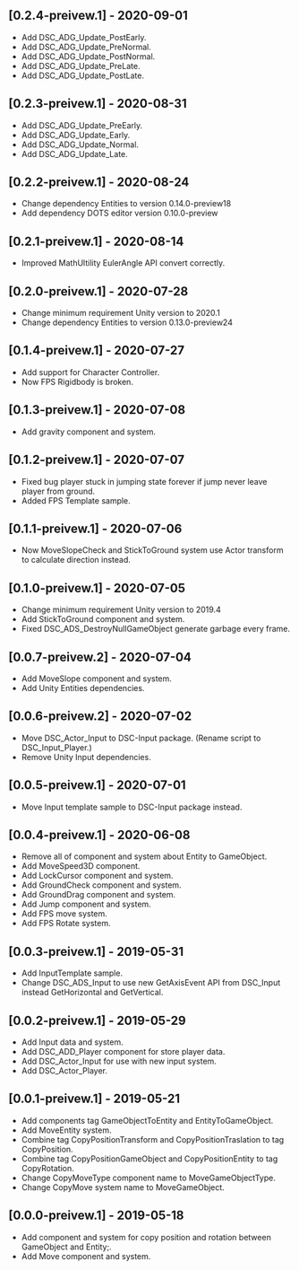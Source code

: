 ## [0.2.4-preivew.1] - 2020-09-01
- Add DSC_ADG_Update_PostEarly.
- Add DSC_ADG_Update_PreNormal.
- Add DSC_ADG_Update_PostNormal.
- Add DSC_ADG_Update_PreLate.
- Add DSC_ADG_Update_PostLate.

## [0.2.3-preivew.1] - 2020-08-31
- Add DSC_ADG_Update_PreEarly.
- Add DSC_ADG_Update_Early.
- Add DSC_ADG_Update_Normal.
- Add DSC_ADG_Update_Late.

## [0.2.2-preivew.1] - 2020-08-24
- Change dependency Entities to version 0.14.0-preview18
- Add dependency DOTS editor version 0.10.0-preview

## [0.2.1-preivew.1] - 2020-08-14
- Improved MathUltility EulerAngle API convert correctly.

## [0.2.0-preivew.1] - 2020-07-28
- Change minimum requirement Unity version to 2020.1
- Change dependency Entities to version 0.13.0-preview24

## [0.1.4-preivew.1] - 2020-07-27
- Add support for Character Controller.
- Now FPS Rigidbody is broken.

## [0.1.3-preivew.1] - 2020-07-08
- Add gravity component and system.

## [0.1.2-preivew.1] - 2020-07-07
- Fixed bug player stuck in jumping state forever if jump never leave player from ground.
- Added FPS Template sample.

## [0.1.1-preivew.1] - 2020-07-06
- Now MoveSlopeCheck and StickToGround system use Actor transform to calculate direction instead.

## [0.1.0-preivew.1] - 2020-07-05
- Change minimum requirement Unity version to 2019.4
- Add StickToGround component and system.
- Fixed DSC_ADS_DestroyNullGameObject generate garbage every frame.

## [0.0.7-preivew.2] - 2020-07-04
- Add MoveSlope component and system.
- Add Unity Entities dependencies.

## [0.0.6-preivew.2] - 2020-07-02
- Move DSC_Actor_Input to DSC-Input package. (Rename script to DSC_Input_Player.)
- Remove Unity Input dependencies.

## [0.0.5-preivew.1] - 2020-07-01
- Move Input template sample to DSC-Input package instead.

## [0.0.4-preivew.1] - 2020-06-08
- Remove all of component and system about Entity to GameObject.
- Add MoveSpeed3D component.
- Add LockCursor component and system.
- Add GroundCheck component and system.
- Add GroundDrag component and system.
- Add Jump component and system.
- Add FPS move system.
- Add FPS Rotate system.

## [0.0.3-preivew.1] - 2019-05-31
- Add InputTemplate sample.
- Change DSC_ADS_Input to use new GetAxisEvent API from DSC_Input instead GetHorizontal and GetVertical.

## [0.0.2-preivew.1] - 2019-05-29
- Add Input data and system.
- Add DSC_ADD_Player component for store player data.
- Add DSC_Actor_Input for use with new input system.
- Add DSC_Actor_Player.

## [0.0.1-preivew.1] - 2019-05-21
- Add components tag GameObjectToEntity and EntityToGameObject.
- Add MoveEntity system.
- Combine tag CopyPositionTransform and CopyPositionTraslation to tag CopyPosition.
- Combine tag CopyPositionGameObject and CopyPositionEntity to tag CopyRotation.
- Change CopyMoveType component name to MoveGameObjectType.
- Change CopyMove system name to MoveGameObject.

## [0.0.0-preivew.1] - 2019-05-18
- Add component and system for copy position and rotation between GameObject and Entity;.
- Add Move component and system.